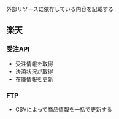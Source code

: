 外部リソースに依存している内容を記載する

## 楽天

### 受注API

- 受注情報を取得
- 決済状況が取得
- 在庫情報を更新

### FTP

- CSVによって商品情報を一括で更新する

